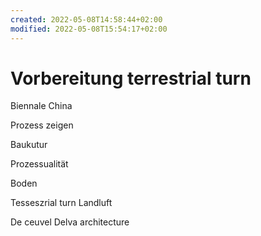 ```yaml
---
created: 2022-05-08T14:58:44+02:00
modified: 2022-05-08T15:54:17+02:00
---
```


# Vorbereitung terrestrial turn

Biennale China

Prozess zeigen

Baukutur 

Prozessualität

Boden

Tesseszrial turn 
Landluft

De ceuvel Delva architecture
